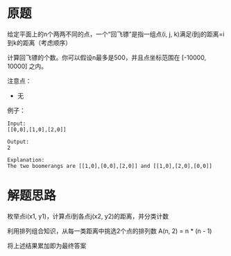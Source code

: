 # 原题
给定平面上的n个两两不同的点，一个“回飞镖”是指一组点(i, j, k)满足i到j的距离=i到k的距离（考虑顺序）

计算回飞镖的个数。你可以假设n最多是500，并且点坐标范围在 [-10000, 10000] 之内。


注意点：

  - 无

例子：

```
Input:
[[0,0],[1,0],[2,0]]

Output:
2

Explanation:
The two boomerangs are [[1,0],[0,0],[2,0]] and [[1,0],[2,0],[0,0]]
```

# 解题思路
枚举点i(x1, y1)，计算点i到各点j(x2, y2)的距离，并分类计数

利用排列组合知识，从每一类距离中挑选2个点的排列数 A(n, 2) = n * (n - 1)

将上述结果累加即为最终答案

